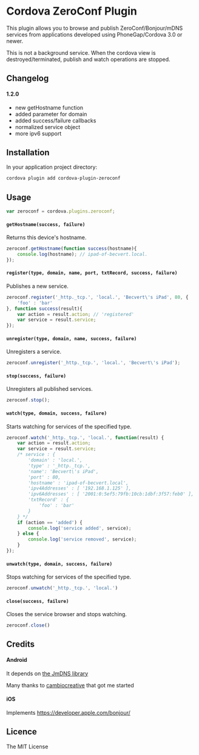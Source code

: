 # Cordova ZeroConf Plugin

This plugin allows you to browse and publish ZeroConf/Bonjour/mDNS services from applications developed using PhoneGap/Cordova 3.0 or newer.

This is not a background service. When the cordova view is destroyed/terminated, publish and watch operations are stopped.

## Changelog ##

#### 1.2.0

- new getHostname function
- added parameter for domain
- added success/failure callbacks
- normalized service object
- more ipv6 support

## Installation ##

In your application project directory:

```bash
cordova plugin add cordova-plugin-zeroconf
```

## Usage ##

```javascript
var zeroconf = cordova.plugins.zeroconf;
```

#### `getHostname(success, failure)`
Returns this device's hostname.

```javascript
zeroconf.getHostname(function success(hostname){
    console.log(hostname); // ipad-of-becvert.local.
});
```

#### `register(type, domain, name, port, txtRecord, success, failure)`
Publishes a new service.

```javascript
zeroconf.register('_http._tcp.', 'local.', 'Becvert\'s iPad', 80, {
    'foo' : 'bar'
}, function success(result){
    var action = result.action; // 'registered'
    var service = result.service;
});
```

#### `unregister(type, domain, name, success, failure)`
Unregisters a service.

```javascript
zeroconf.unregister('_http._tcp.', 'local.', 'Becvert\'s iPad');
```

#### `stop(success, failure)`
Unregisters all published services.

```javascript
zeroconf.stop();
```

#### `watch(type, domain, success, failure)`
Starts watching for services of the specified type.

```javascript
zeroconf.watch('_http._tcp.', 'local.', function(result) {
    var action = result.action;
    var service = result.service;
    /* service : {
        'domain' : 'local.',
        'type' : '_http._tcp.',
        'name': 'Becvert\'s iPad',
        'port' : 80,
        'hostname' : 'ipad-of-becvert.local',
        'ipv4Addresses' : [ '192.168.1.125' ], 
        'ipv6Addresses' : [ '2001:0:5ef5:79fb:10cb:1dbf:3f57:feb0' ],
        'txtRecord' : {
            'foo' : 'bar'
        }
    } */
    if (action == 'added') {
        console.log('service added', service);
    } else {
        console.log('service removed', service);
    }
});
```

#### `unwatch(type, domain, success, failure)`
Stops watching for services of the specified type.

```javascript
zeroconf.unwatch('_http._tcp.', 'local.')
```

#### `close(success, failure)`
Closes the service browser and stops watching.

```javascript
zeroconf.close()
```

## Credits

#### Android
It depends on [the JmDNS library](http://jmdns.sourceforge.net/)

Many thanks to [cambiocreative](https://github.com/cambiocreative/cordova-plugin-zeroconf) that got me started

#### iOS
Implements https://developer.apple.com/bonjour/

## Licence ##

The MIT License
